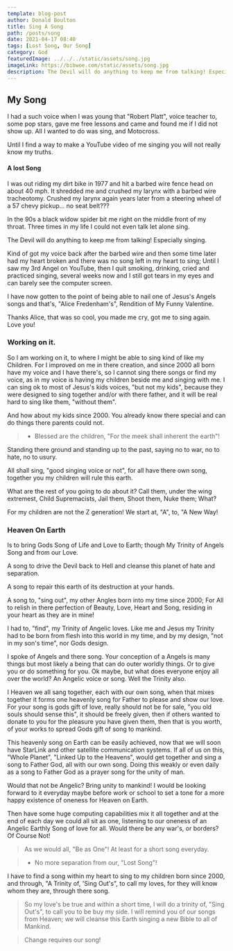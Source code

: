 ```yaml
---
template: blog-post
author: Donald Boulton
title: Sing A Song
path: /posts/song
date: 2021-04-17 08:40
tags: [Lost Song, Our Song]
category: God
featuredImage: ../../../static/assets/song.jpg
imageLink: https://bibwoe.com/static/assets/song.jpg
description: The Devil will do anything to keep me from talking! Especially singing
---
```


## My Song

I had a such voice when I was young that "Robert Platt", voice teacher to, some pop stars, gave me free lessons and came and found me if I did not show up. All I wanted to do was sing, and Motocross.

Until I find a way to make a YouTube video of me singing you will not really know my truths.

#### A lost Song

I was out riding my dirt bike in 1977 and hit a barbed wire fence head on about 40 mph. It shredded me and crushed my larynx with a barbed wire tracheotomy. Crushed my larynx again years later from a steering wheel of a 57 chevy pickup... no seat belt???

In the 90s a black widow spider bit me right on the middle front of my throat. Three times in my life I could not even talk let alone sing.

The Devil will do anything to keep me from talking! Especially singing.

Kind of got my voice back after the barbed wire and then some time later had my heart broken and there was no song left in my heart to sing; Until I saw my 3rd Angel on YouTube, then I quit smoking, drinking, cried and practiced singing, several weeks now and I still got tears in my eyes and can barely see the computer screen.

I have now gotten to the point of being able to nail one of Jesus's Angels songs and that's, "Alice Fredenham's", Rendition of My Funny Valentine.

Thanks Alice, that was so cool, you made me cry, got me to sing again. Love you!

### Working on it.

So I am working on it, to where I might be able to sing kind of like my Children. For I improved on me in there creation, and since 2000 all born have my voice and I have there's, so I cannot sing there songs or find my voice, as in my voice is having my children beside me and singing with me.
I can sing ok to most of Jesus's kids voices, "but not my kids", because they were designed to sing together and/or with there father, and it will be real hard to sing like them, "without them".

And how about my kids since 2000. You already know there special and can do things there parents could not.

> - Blessed are the children, "For the meek shall inherent the earth"!

Standing there ground and standing up to the past, saying no to war, no to hate, no to usury.

All shall sing, "good singing voice or not", for all have there own song, together you my children will rule this earth.

What are the rest of you going to do about it? Call them, under the wing extremest, Child Supremacists, Jail them, Shoot them, Nuke them; What?

For my children are not the Z generation! We start at, "A", to, "A New Way!

### Heaven On Earth

Is to bring Gods Song of Life and Love to Earth; though My Trinity of Angels Song and from our Love.

A song to drive the Devil back to Hell and cleanse this planet of hate and separation.

A song to repair this earth of its destruction at your hands.

A song to, "sing out", my other Angles born into my time since 2000; For All to relish in there perfection of Beauty, Love, Heart and Song, residing in your heart as they are in mine!

I had to, "find", my Trinity of Angelic loves. Like me and Jesus my Trinity had to be born from flesh into this world in my time, and by my design, "not in my son's time", nor Gods design.

I spoke of Angels and there song. Your conception of a Angels is many things but most likely a being that can do outer worldly things. Or to give you or do something for you. Ok maybe, but what does everyone enjoy all over the world? An Angelic voice or song. Well the Trinity also.

I Heaven we all sang together, each with our own song, when that mixes together it forms one heavenly song for Father to please and show our love. For your song is gods gift of love, really should not be for sale, "you old souls should sense this", it should be freely given, then if others wanted to donate to you for the pleasure you have given them, then that is you worth, of your works to spread Gods gift of song to mankind.

This heavenly song on Earth can be easily achieved, now that we will soon have StarLink and other satellite communication systems. If all of us on this, "Whole Planet", "Linked Up to the Heavens", would get together and sing a song to Father God, all with our own song. Doing this weakly or even daily as a song to Father God as a prayer song for the unity of man.

Would that not be Angelic? Bring unity to mankind! I would be looking forward to it everyday maybe before work or school to set a tone for a more happy existence of oneness for Heaven on Earth.

Then have some huge computing capabilities mix it all together and at the end of each day we could all sit as one, listening to our oneness of an Angelic Earthly Song of love for all. Would there be any war's, or borders? Of Course Not!

> As we would all, "Be as One"! At least for a short song everyday.

> - No more separation from our, "Lost Song"!

I have to find a song within my heart to sing to my children born since 2000, and through, "A Trinity of, 'Sing Out's", to call my loves, for they will know whom they are, through there song.

> So my love's be true and within a short time, I will do a trinity of, "Sing Out's", to call you to be buy my side. I will remind you of our songs from Heaven; we will cleanse this Earth singing a new Bible to all of Mankind.

> Change requires our song!

